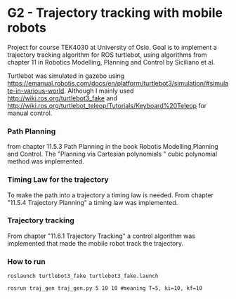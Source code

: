 
# G2 - Trajectory tracking with mobile robots
Project for course TEK4030 at University of Oslo. Goal is to implement a trajectory tracking algorithm for ROS turtlebot, using algorithms from chapter 11 in Robotics Modelling, Planning and Control by Siciliano et al. 

Turtlebot was simulated in gazebo using https://emanual.robotis.com/docs/en/platform/turtlebot3/simulation/#simulate-in-various-world. Although I mainly used http://wiki.ros.org/turtlebot3_fake and http://wiki.ros.org/turtlebot_teleop/Tutorials/Keyboard%20Teleop for manual control. 


### Path Planning
from chapter 11.5.3 Path Planning in the book Robotis Modelling,Planning and Control. The "Planning via Cartesian polynomials " cubic polynomial method was implemented. 

### Timing Law for the trajectory
To make the path into a trajectory a timing law is needed. From chapter "11.5.4 Trajectory Planning" a timing law was implemented. 

### Trajectory tracking
From chapter "11.6.1 Trajectory Tracking" a control algorithm was implemented that made the mobile robot track the trajectory. 

### How to run

`roslaunch turtlebot3_fake turtlebot3_fake.launch`

`rosrun traj_gen traj_gen.py 5 10 10 #meaning T=5, ki=10, kf=10`
